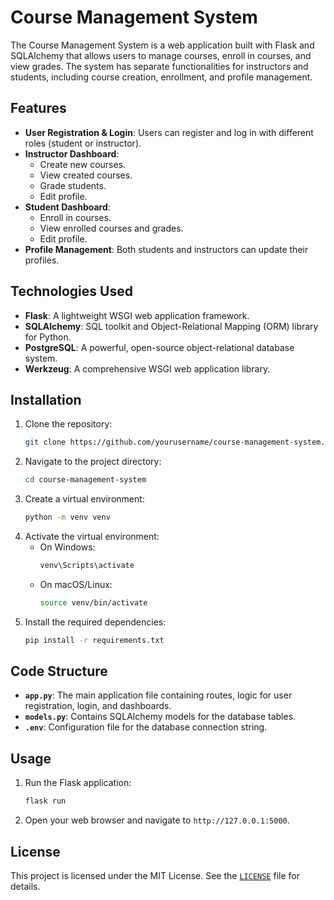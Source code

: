 # Course Management System
The Course Management System is a web application built with Flask and SQLAlchemy that allows users to manage courses, enroll in courses, and view grades. The system has separate functionalities for instructors and students, including course creation, enrollment, and profile management.

## Features

- **User Registration & Login**: Users can register and log in with different roles (student or instructor).
- **Instructor Dashboard**:
  - Create new courses.
  - View created courses.
  - Grade students.
  - Edit profile.
- **Student Dashboard**:
  - Enroll in courses.
  - View enrolled courses and grades.
  - Edit profile.
- **Profile Management**: Both students and instructors can update their profiles.

## Technologies Used

- **Flask**: A lightweight WSGI web application framework.
- **SQLAlchemy**: SQL toolkit and Object-Relational Mapping (ORM) library for Python.
- **PostgreSQL**: A powerful, open-source object-relational database system.
- **Werkzeug**: A comprehensive WSGI web application library.


## Installation

1. Clone the repository:
    ```sh
    git clone https://github.com/yourusername/course-management-system.git
    ```
2. Navigate to the project directory:
    ```sh
    cd course-management-system
    ```
3. Create a virtual environment:
    ```sh
    python -m venv venv
    ```
4. Activate the virtual environment:
    - On Windows:
        ```sh
        venv\Scripts\activate
        ```
    - On macOS/Linux:
        ```sh
        source venv/bin/activate
        ```
5. Install the required dependencies:
    ```sh
    pip install -r requirements.txt
    ```

## Code Structure

- **`app.py`**: The main application file containing routes, logic for user registration, login, and dashboards.
- **`models.py`**: Contains SQLAlchemy models for the database tables.
- **`.env`**: Configuration file for the database connection string.


## Usage

1. Run the Flask application:
    ```sh
    flask run
    ```
2. Open your web browser and navigate to `http://127.0.0.1:5000`.


## License

This project is licensed under the MIT License. See the [`LICENSE`](command:_github.copilot.openRelativePath?%5B%7B%22scheme%22%3A%22file%22%2C%22authority%22%3A%22%22%2C%22path%22%3A%22%2Fc%3A%2FUsers%2FAbdelrahman%20Feteha%2FDesktop%2FCoding%20Projects%2Fworthy%2FFlask_Course_Management_System%2FLICENSE%22%2C%22query%22%3A%22%22%2C%22fragment%22%3A%22%22%7D%5D "c:\Users\Abdelrahman Feteha\Desktop\Coding Projects\worthy\Flask_Course_Management_System\LICENSE") file for details.
